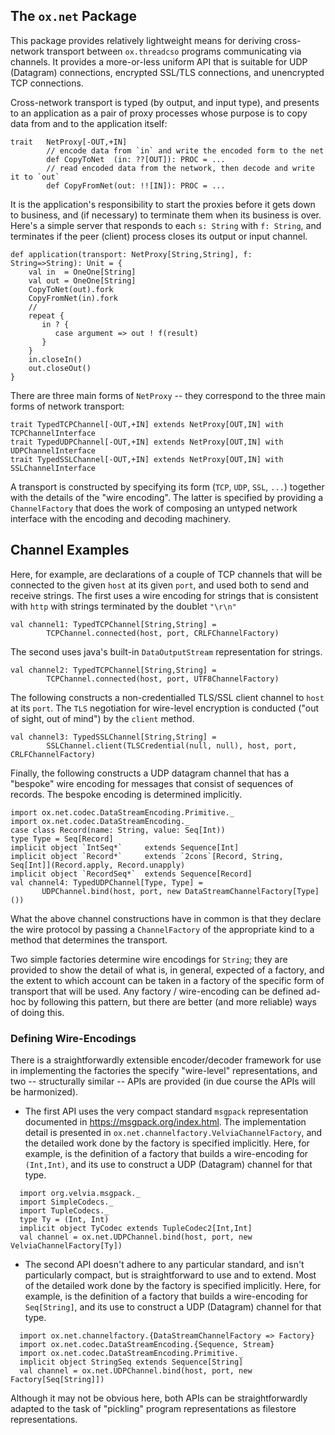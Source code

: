 ## The `ox.net` Package

This package provides relatively lightweight means for
deriving cross-network transport between `ox.threadcso` programs
communicating via channels. It provides a more-or-less uniform
API that is suitable for UDP (Datagram) connections,
encrypted SSL/TLS connections, and unencrypted TCP connections. 

Cross-network transport is typed (by output, and input type), and 
presents to an application as a pair of  proxy processes whose
purpose is to copy data from and to the application itself:

    trait   NetProxy[-OUT,+IN] 
            // encode data from `in` and write the encoded form to the net
            def CopyToNet  (in: ??[OUT]): PROC = ...
            // read encoded data from the network, then decode and write it to `out`
            def CopyFromNet(out: !![IN]): PROC = ...

It is the application's responsibility to start the proxies before it gets down
to business, and (if necessary) to terminate them when its business is over. 
Here's a simple server that responds to each `s: String` with `f: String`, and
terminates if the peer (client) process closes its output or input channel.

    def application(transport: NetProxy[String,String], f: String=>String): Unit = {
        val in  = OneOne[String]
        val out = OneOne[String]
        CopyToNet(out).fork
        CopyFromNet(in).fork
        // 
        repeat {
           in ? {
              case argument => out ! f(result)
           }
        }
        in.closeIn()
        out.closeOut()
    }

There are three main forms of `NetProxy` -- they correspond to the three main
forms of network transport:

    trait TypedTCPChannel[-OUT,+IN] extends NetProxy[OUT,IN] with TCPChannelInterface
    trait TypedUDPChannel[-OUT,+IN] extends NetProxy[OUT,IN] with UDPChannelInterface
    trait TypedSSLChannel[-OUT,+IN] extends NetProxy[OUT,IN] with SSLChannelInterface

A transport is constructed by specifying its form (`TCP`, `UDP`, `SSL`, `...`) together
with the details of the "wire encoding". The latter is specified by providing
a `ChannelFactory` that does the work of composing an untyped network interface
with the encoding and decoding machinery.

## Channel Examples
Here, for example, are declarations of a couple of TCP channels
that will be connected to the given `host` at its given `port`, and
used both to send and receive strings. The first uses a wire encoding
for strings that is consistent with `http` with strings terminated by
the doublet `"\r\n"`

    val channel1: TypedTCPChannel[String,String] = 
            TCPChannel.connected(host, port, CRLFChannelFactory)

The second uses java's built-in `DataOutputStream` representation for strings. 

    val channel2: TypedTCPChannel[String,String] = 
            TCPChannel.connected(host, port, UTF8ChannelFactory)

The following constructs a non-credentialled TLS/SSL client channel to `host` at its `port`. The
`TLS` negotiation for wire-level encryption is conducted ("out of sight, out of mind") by
the `client` method.

    val channel3: TypedSSLChannel[String,String] = 
            SSLChannel.client(TLSCredential(null, null), host, port, CRLFChannelFactory)

Finally, the following constructs a UDP datagram channel that has a "bespoke" 
wire encoding for messages that consist of sequences of records. 
The bespoke encoding is determined implicitly.

    import ox.net.codec.DataStreamEncoding.Primitive._
    import ox.net.codec.DataStreamEncoding._
    case class Record(name: String, value: Seq[Int))
    type Type = Seq[Record]
    implicit object `IntSeq*`     extends Sequence[Int]
    implicit object `Record*`     extends `2cons`[Record, String, Seq[Int]](Record.apply, Record.unapply)
    implicit object `RecordSeq*`  extends Sequence[Record]
    val channel4: TypedUDPChannel[Type, Type] = 
           UDPChannel.bind(host, port, new DataStreamChannelFactory[Type]())


What the above channel constructions have in common is that they declare the 
wire protocol by passing a `ChannelFactory` of the appropriate kind to a method 
that determines the transport. 

Two simple factories determine wire encodings for
`String`; they are provided to show the detail of what is, in general, 
expected  of a factory, and the extent to which account can be taken
in a factory of the specific form of transport that will be used. Any
factory / wire-encoding can be defined ad-hoc by following this pattern, 
but there are better (and more reliable) ways of doing this.

### Defining Wire-Encodings
There is a straightforwardly extensible encoder/decoder framework 
for use in implementing the factories the specify "wire-level" 
representations, and two -- structurally similar -- APIs are provided 
(in due course the APIs will be harmonized).

* The first API uses the very compact standard `msgpack`
representation documented in https://msgpack.org/index.html. 
The implementation
detail is presented in `ox.net.channelfactory.VelviaChannelFactory`,
and the detailed work done by the  factory is specified implicitly.
Here, for example, is the definition of a factory that builds a wire-encoding for `(Int,Int)`, 
and its use to construct a UDP (Datagram) channel for that type.
`````
  import org.velvia.msgpack._
  import SimpleCodecs._
  import TupleCodecs._
  type Ty = (Int, Int)
  implicit object TyCodec extends TupleCodec2[Int,Int]
  val channel = ox.net.UDPChannel.bind(host, port, new VelviaChannelFactory[Ty])
`````

* The second API doesn't adhere to any particular standard, 
and isn't particularly compact, but is straightforward to use and 
to extend. Most of the detailed  work done by the 
factory is specified implicitly. Here, for example, is the definition
of a factory that builds a wire-encoding for `Seq[String]`, and its
use to construct a UDP (Datagram) channel for that type.
`````
  import ox.net.channelfactory.{DataStreamChannelFactory => Factory}
  import ox.net.codec.DataStreamEncoding.{Sequence, Stream}
  import ox.net.codec.DataStreamEncoding.Primitive._
  implicit object StringSeq extends Sequence[String]
  val channel = ox.net.UDPChannel.bind(host, port, new Factory[Seq[String]])
`````

Although it may not be obvious here, both APIs can be straightforwardly adapted to the
task of "pickling" program representations as filestore representations.


